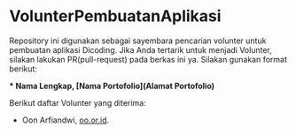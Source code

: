 # VolunterPembuatanAplikasi
Repository ini digunakan sebagai sayembara pencarian volunter untuk pembuatan aplikasi Dicoding. Jika Anda tertarik untuk menjadi Volunter, silakan lakukan PR(pull-request) pada berkas ini ya. Silakan gunakan format berikut:

**\* Nama Lengkap, [Nama Portofolio](Alamat Portofolio)**

Berikut daftar Volunter yang diterima:
 * Oon Arfiandwi, [oo.or.id](https://oo.or.id).
